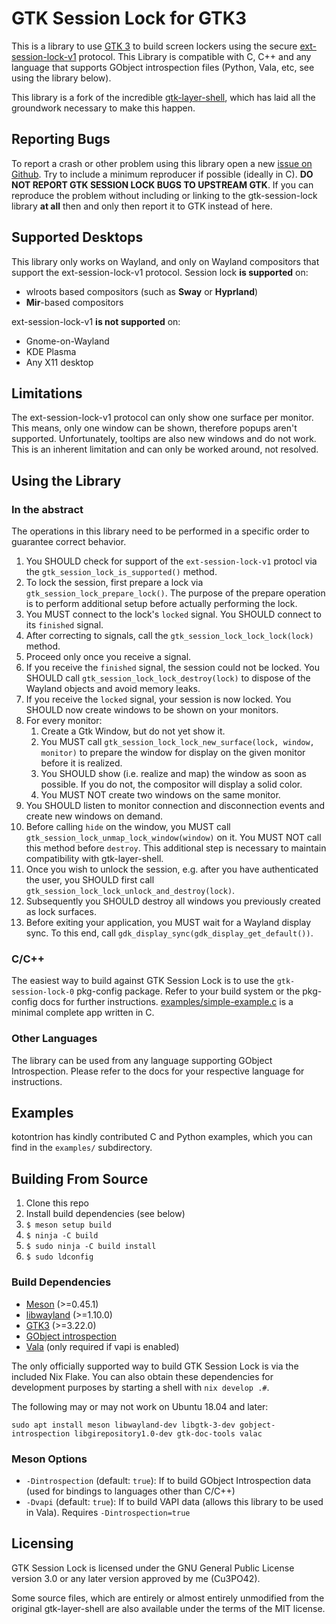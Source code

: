# GTK Session Lock for GTK3

This is a library to use [GTK 3](https://www.gtk.org/) to build screen lockers using the secure [ext-session-lock-v1](https://wayland.app/protocols/ext-session-lock-v1) protocol. This Library is compatible with C, C++ and any language that supports GObject introspection files (Python, Vala, etc, see using the library below).

This library is a fork of the incredible [gtk-layer-shell](https://github.com/wmww/gtk-layer-shell), which has laid all the groundwork necessary to make this happen.

## Reporting Bugs
To report a crash or other problem using this library open a new [issue on Github](https://github.com/Cu3PO42/gtk-session-lock/issues). Try to include a minimum reproducer if possible (ideally in C). **DO NOT REPORT GTK SESSION LOCK BUGS TO UPSTREAM GTK**. If you can reproduce the problem without including or linking to the gtk-session-lock library **at all** then and only then report it to GTK instead of here.

## Supported Desktops
This library only works on Wayland, and only on Wayland compositors that support the ext-session-lock-v1 protocol. Session lock __is supported__ on:

- wlroots based compositors (such as __Sway__ or __Hyprland__)
- __Mir__-based compositors

ext-session-lock-v1 __is not supported__ on:
- Gnome-on-Wayland
- KDE Plasma
- Any X11 desktop

## Limitations

The ext-session-lock-v1 protocol can only show one surface per monitor.
This means, only one window can be shown, therefore popups aren't supported.
Unfortunately, tooltips are also new windows and do not work.
This is an inherent limitation and can only be worked around, not resolved.

## Using the Library

### In the abstract

The operations in this library need to be performed in a specific order to guarantee correct behavior.
1. You SHOULD check for support of the `ext-session-lock-v1` protocl via the `gtk_session_lock_is_supported()` method.
2. To lock the session, first prepare a lock via `gtk_session_lock_prepare_lock()`. The purpose of the prepare operation is to perform additional setup before actually performing the lock.
3. You MUST connect to the lock's `locked` signal. You SHOULD connect to its `finished` signal.
4. After correcting to signals, call the `gtk_session_lock_lock_lock(lock)` method.
5. Proceed only once you receive a signal.
6. If you receive the `finished` signal, the session could not be locked. You SHOULD call `gtk_session_lock_lock_destroy(lock)` to dispose of the Wayland objects and avoid memory leaks.
7. If you receive the `locked` signal, your session is now locked. You SHOULD now create windows to be shown on your monitors.
8. For every monitor:
   1. Create a Gtk Window, but do not yet show it.
   2. You MUST call `gtk_session_lock_lock_new_surface(lock, window, monitor)` to prepare the window for display on the given monitor before it is realized.
   3. You SHOULD show (i.e. realize and map) the window as soon as possible. If you do not, the compositor will display a solid color.
   4. You MUST NOT create two windows on the same monitor.
9. You SHOULD listen to monitor connection and disconnection events and create new windows on demand.
10. Before calling `hide` on the window, you MUST call `gtk_session_lock_unmap_lock_window(window)` on it. You MUST NOT call this method before `destroy`. This additional step is necessary to maintain compatibility with gtk-layer-shell.
11. Once you wish to unlock the session, e.g. after you have authenticated the user, you SHOULD first call `gtk_session_lock_lock_unlock_and_destroy(lock)`.
12. Subsequently you SHOULD destroy all windows you previously created as lock surfaces.
13. Before exiting your application, you MUST wait for a Wayland display sync. To this end, call `gdk_display_sync(gdk_display_get_default())`.

### C/C++
The easiest way to build against GTK Session Lock is to use the `gtk-session-lock-0` pkg-config package. Refer to your build system or the pkg-config docs for further instructions. [examples/simple-example.c](examples/simple-example.c) is a minimal complete app written in C.

### Other Languages

The library can be used from any language supporting GObject Introspection.
Please refer to the docs for your respective language for instructions.

## Examples

kotontrion has kindly contributed C and Python examples, which you can find in the `examples/` subdirectory.

## Building From Source
1. Clone this repo
2. Install build dependencies (see below)
3. `$ meson setup build`
4. `$ ninja -C build`
5. `$ sudo ninja -C build install`
6. `$ sudo ldconfig`

### Build Dependencies
* [Meson](https://mesonbuild.com/) (>=0.45.1)
* [libwayland](https://gitlab.freedesktop.org/wayland/wayland) (>=1.10.0)
* [GTK3](https://www.gtk.org/) (>=3.22.0)
* [GObject introspection](https://gitlab.gnome.org/GNOME/gobject-introspection/)
* [Vala](https://wiki.gnome.org/Projects/Vala) (only required if vapi is enabled)

The only officially supported way to build GTK Session Lock is via the included Nix Flake.
You can also obtain these dependencies for development purposes by starting a shell with `nix develop .#`.

The following may or may not work on Ubuntu 18.04 and later:
```
sudo apt install meson libwayland-dev libgtk-3-dev gobject-introspection libgirepository1.0-dev gtk-doc-tools valac
```

### Meson Options
* `-Dintrospection` (default: `true`): If to build GObject Introspection data (used for bindings to languages other than C/C++)
* `-Dvapi` (default: `true`): If to build VAPI data (allows this library to be used in Vala). Requires `-Dintrospection=true`

## Licensing
GTK Session Lock is licensed under the GNU General Public License version 3.0 or any later version approved by me (Cu3PO42).

Some source files, which are entirely or almost entirely unmodified from the original gtk-layer-shell are also available under the terms of the MIT license.
